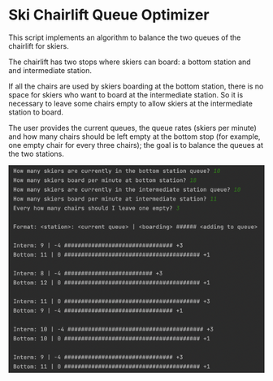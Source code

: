 # Ski Chairlift Queue Optimizer

This script implements an algorithm to balance the two queues of the chairlift for skiers.

The chairlift has two stops where skiers can board: a bottom station and and intermediate station.

If all the chairs are used by skiers boarding at the bottom station, there is no space for skiers who want to board at the intermediate station. So it is necessary to leave some chairs empty to allow skiers at the intermediate station to board.

The user provides the current queues, the queue rates (skiers per minute) and how many chairs should be left empty at the bottom stop (for example, one empty chair for every three chairs); the goal is to  balance the queues at the two stations.

![Queue optimizer](/doc/sample-1.png)
